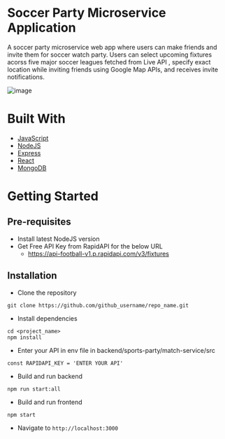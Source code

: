 # Soccer Party Microservice Application
  A soccer party microservice web app where users can make friends and invite them for soccer watch party. Users can select upcoming fixtures acorss five major soccer leagues fetched from Live API , specify exact location while inviting friends using Google Map APIs, and receives invite notifications.

  ![image](https://github.com/user-attachments/assets/da3c1f70-0c90-4887-8a4f-f5b9eb6a6a11)
# Built With
  - [JavaScript](https://developer.mozilla.org/en-US/docs/Web/JavaScript)
  - [NodeJS](https://nodejs.org/en)
  - [Express](https://expressjs.com/)
  - [React](https://react.dev/)
  - [MongoDB](https://account.mongodb.com/account/login?n=https%3A%2F%2Fcloud.mongodb.com%2Fv2%2F6602489b8deef30f1bbf8904&nextHash=%23security%2Fnetwork%2FaccessList&signedOut=true)

# Getting Started

## Pre-requisites
- Install latest NodeJS version
- Get Free API Key from RapidAPI for the below URL
  - https://api-football-v1.p.rapidapi.com/v3/fixtures

## Installation
- Clone the repository
```
git clone https://github.com/github_username/repo_name.git
```
- Install dependencies
```
cd <project_name>
npm install
```
- Enter your API in env file in backend/sports-party/match-service/src
```
const RAPIDAPI_KEY = 'ENTER YOUR API'
```
- Build and run backend
```
npm run start:all
```
- Build and run frontend
```
npm start
```
- Navigate to `http://localhost:3000`

